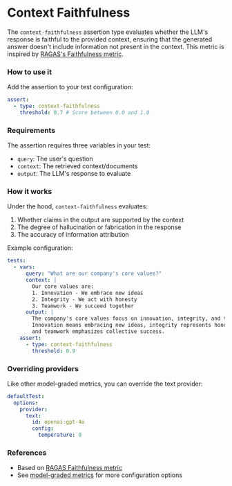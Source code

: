 # Context Faithfulness

The `context-faithfulness` assertion type evaluates whether the LLM's response is faithful to the provided context, ensuring that the generated answer doesn't include information not present in the context. This metric is inspired by [RAGAS's Faithfulness metric](https://docs.ragas.io/en/latest/concepts/metrics/available_metrics/faithfulness/).

### How to use it

Add the assertion to your test configuration:

```yaml
assert:
  - type: context-faithfulness
    threshold: 0.7 # Score between 0.0 and 1.0
```

### Requirements

The assertion requires three variables in your test:

- `query`: The user's question
- `context`: The retrieved context/documents
- `output`: The LLM's response to evaluate

### How it works

Under the hood, `context-faithfulness` evaluates:

1. Whether claims in the output are supported by the context
2. The degree of hallucination or fabrication in the response
3. The accuracy of information attribution

Example configuration:

```yaml
tests:
  - vars:
      query: "What are our company's core values?"
      context: |
        Our core values are:
        1. Innovation - We embrace new ideas
        2. Integrity - We act with honesty
        3. Teamwork - We succeed together
      output: |
        The company's core values focus on innovation, integrity, and teamwork.
        Innovation means embracing new ideas, integrity represents honest actions,
        and teamwork emphasizes collective success.
    assert:
      - type: context-faithfulness
        threshold: 0.9
```

### Overriding providers

Like other model-graded metrics, you can override the text provider:

```yaml
defaultTest:
  options:
    provider:
      text:
        id: openai:gpt-4o
        config:
          temperature: 0
```

### References

- Based on [RAGAS Faithfulness metric](https://docs.ragas.io/en/latest/concepts/metrics/available_metrics/faithfulness/)
- See [model-graded metrics](/docs/configuration/expected-outputs/model-graded) for more configuration options

